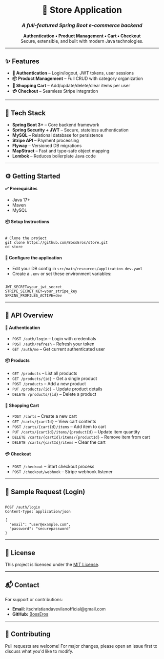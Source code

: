 <h1 align="center">🛒 Store Application</h1>
<h3 align="center"><em>A full-featured Spring Boot e-commerce backend</em></h3>

<p align="center">
  <strong>Authentication • Product Management • Cart • Checkout</strong><br>
  Secure, extensible, and built with modern Java technologies.
</p>

<hr>

<h2>✨ Features</h2>

<ul>
  <li><strong>🔐 Authentication</strong> – Login/logout, JWT tokens, user sessions</li>
  <li><strong>📦 Product Management</strong> – Full CRUD with category organization</li>
  <li><strong>🛒 Shopping Cart</strong> – Add/update/delete/clear items per user</li>
  <li><strong>💳 Checkout</strong> – Seamless Stripe integration</li>
</ul>

<hr>

<h2>🧰 Tech Stack</h2>

<ul>
  <li><strong>Spring Boot 3+</strong> – Core backend framework</li>
  <li><strong>Spring Security + JWT</strong> – Secure, stateless authentication</li>
  <li><strong>MySQL</strong> – Relational database for persistence</li>
  <li><strong>Stripe API</strong> – Payment processing</li>
  <li><strong>Flyway</strong> – Versioned DB migrations</li>
  <li><strong>MapStruct</strong> – Fast and type-safe object mapping</li>
  <li><strong>Lombok</strong> – Reduces boilerplate Java code</li>
</ul>

<hr>

<h2>⚙️ Getting Started</h2>

<h4>✅ Prerequisites</h4>
<ul>
  <li>Java 17+</li>
  <li>Maven</li>
  <li>MySQL</li>
</ul>

<h4>📦 Setup Instructions</h4>

<pre><code class="language-sh">
# Clone the project
git clone https://github.com/BossEros/store.git
cd store
</code></pre>

<h4>🔧 Configure the application</h4>
<ul>
  <li>Edit your DB config in <code>src/main/resources/application-dev.yaml</code></li>
  <li>Create a <code>.env</code> or set these environment variables:</li>
</ul>

<pre><code class="language-env">
JWT_SECRET=your_jwt_secret
STRIPE_SECRET_KEY=your_stripe_key
SPRING_PROFILES_ACTIVE=dev
</code></pre>

<hr>

<h2>📡 API Overview</h2>

<h4>🔐 Authentication</h4>
<ul>
  <li><code>POST /auth/login</code> – Login with credentials</li>
  <li><code>POST /auth/refresh</code> – Refresh your token</li>
  <li><code>GET /auth/me</code> – Get current authenticated user</li>
</ul>

<h4>📦 Products</h4>
<ul>
  <li><code>GET /products</code> – List all products</li>
  <li><code>GET /products/{id}</code> – Get a single product</li>
  <li><code>POST /products</code> – Add a new product</li>
  <li><code>PUT /products/{id}</code> – Update product details</li>
  <li><code>DELETE /products/{id}</code> – Delete a product</li>
</ul>

<h4>🛒 Shopping Cart</h4>
<ul>
  <li><code>POST /carts</code> – Create a new cart</li>
  <li><code>GET /carts/{cartId}</code> – View cart contents</li>
  <li><code>POST /carts/{cartId}/items</code> – Add item to cart</li>
  <li><code>PUT /carts/{cartId}/items/{productId}</code> – Update item quantity</li>
  <li><code>DELETE /carts/{cartId}/items/{productId}</code> – Remove item from cart</li>
  <li><code>DELETE /carts/{cartId}/items</code> – Clear the cart</li>
</ul>

<h4>💳 Checkout</h4>
<ul>
  <li><code>POST /checkout</code> – Start checkout process</li>
  <li><code>POST /checkout/webhook</code> – Stripe webhook listener</li>
</ul>

<hr>

<h2>🧪 Sample Request (Login)</h2>

<pre><code class="language-json">
POST /auth/login
Content-Type: application/json

{
  "email": "user@example.com",
  "password": "securepassword"
}
</code></pre>

<hr>

<h2>📄 License</h2>

<p>This project is licensed under the <a href="LICENSE">MIT License</a>.</p>

<hr>

<h2>📬 Contact</h2>

<p>For support or contributions:</p>
<ul>
  <li><strong>Email:</strong> itschristiandavevilanofficial@gmail.com</li>
  <li><strong>GitHub:</strong> <a href="https://github.com/BossEros">BossEros</a></li>
</ul>

<hr>

<h2>🤝 Contributing</h2>

<p>Pull requests are welcome! For major changes, please open an issue first to discuss what you'd like to modify.</p>
